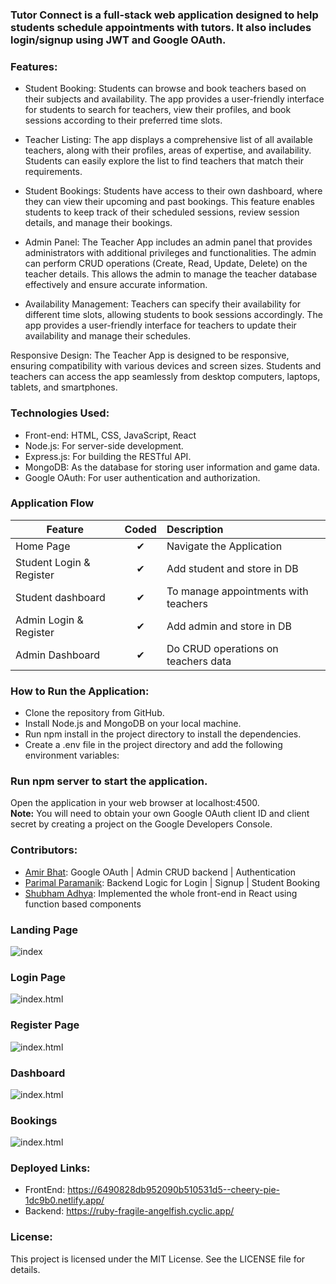 <h3>Tutor Connect is a full-stack web application designed to help students schedule appointments with tutors. It also includes login/signup using JWT and Google OAuth.<h3> 

<h3>Features:</h3>

- Student Booking: Students can browse and book teachers based on their subjects and availability. The app provides a user-friendly interface for students to search for teachers, view their profiles, and book sessions according to their preferred time slots.

- Teacher Listing: The app displays a comprehensive list of all available teachers, along with their profiles, areas of expertise, and availability. Students can easily explore the list to find teachers that match their requirements.

- Student Bookings: Students have access to their own dashboard, where they can view their upcoming and past bookings. This feature enables students to keep track of their scheduled sessions, review session details, and manage their bookings.

- Admin Panel: The Teacher App includes an admin panel that provides administrators with additional privileges and functionalities. The admin can perform CRUD operations (Create, Read, Update, Delete) on the teacher details. This allows the admin to manage the teacher database effectively and ensure accurate information.

- Availability Management: Teachers can specify their availability for different time slots, allowing students to book sessions accordingly. The app provides a user-friendly interface for teachers to update their availability and manage their schedules.

Responsive Design: The Teacher App is designed to be responsive, ensuring compatibility with various devices and screen sizes. Students and teachers can access the app seamlessly from desktop computers, laptops, tablets, and smartphones.

<h3>Technologies Used:</h3>

- Front-end: HTML, CSS, JavaScript, React
- Node.js: For server-side development.
- Express.js: For building the RESTful API.
- MongoDB: As the database for storing user information and game data.
- Google OAuth: For user authentication and authorization.
  
 <h3>Application Flow</h3>

| Feature  |  Coded       | Description  |
|----------|:-------------:|:-------------|
| Home Page | &#10004; | Navigate the Application |
|Student Login & Register | &#10004; | Add student and store in DB |
|Student dashboard  | &#10004; | To manage appointments with teachers |
| Admin Login & Register | &#10004; | Add admin and store in DB |
|Admin Dashboard | &#10004;|Do CRUD operations on teachers data |  

<h3>How to Run the Application:</h3>

- Clone the repository from GitHub.
- Install Node.js and MongoDB on your local machine.
- Run npm install in the project directory to install the dependencies.
- Create a .env file in the project directory and add the following environment variables:

<h3>Run npm server to start the application.</h3>

Open the application in your web browser at localhost:4500. <br>
<strong>Note:</strong> You will need to obtain your own Google OAuth client ID and client secret by creating a project on the Google Developers Console.

<h3>Contributors:</h3>
  
  - <a href="http://github.com/aamirfarookh">Amir Bhat</a>: Google OAuth | Admin CRUD backend | Authentication
  - <a href="http://github.com/parimal-paramanik">Parimal Paramanik</a>: Backend Logic for Login | Signup | Student Booking
  - <a href="http://github.com/shubham-Adhya">Shubham Adhya</a>: Implemented the whole front-end in React using function based components
  
 
<h3>Landing Page</h3>
  
![index](https://github.com/aamirfarookh/adjoining-steel-5186/blob/main/Client/screenshots/1.png)
  
<h3>Login Page</h3>
  
![index.html](https://github.com/aamirfarookh/adjoining-steel-5186/blob/main/Client/screenshots/Login.png)  
  
<h3>Register Page</h3>
  
![index.html](https://github.com/aamirfarookh/adjoining-steel-5186/blob/main/Client/screenshots/register.png)
  
<!-- <h3>Forgot Password</h3>
  
![index.html](https://github.com/aamirfarookh/ossified-nerve-3185/blob/main/Frontend/assets/forget.png)  -->
  
<!-- <h3>Reset Password</h3>
  
![index.html](https://github.com/aamirfarookh/ossified-nerve-3185/blob/main/Frontend/assets/reset.png) -->
  
<h3>Dashboard</h3>
  
![index.html](https://github.com/aamirfarookh/adjoining-steel-5186/blob/main/Client/screenshots/dash.png) 

<h3>Bookings</h3>
  
![index.html](https://github.com/aamirfarookh/adjoining-steel-5186/blob/main/Client/screenshots/Bookings.png)  
  
<!-- <h3>Room</h3>
  
![index.html](https://github.com/aamirfarookh/ossified-nerve-3185/blob/main/Frontend/assets/room.png)   -->
  
<!-- <h3>Leader Board</h3>
  
![index.html](https://github.com/aamirfarookh/ossified-nerve-3185/blob/main/Frontend/assets/leader.png)   -->
  
<h3>Deployed Links:</h3>
  
  - FrontEnd: https://6490828db952090b510531d5--cheery-pie-1dc9b0.netlify.app/
  - Backend: https://ruby-fragile-angelfish.cyclic.app/
  
<h3>License:</h3>
This project is licensed under the MIT License. See the LICENSE file for details.
